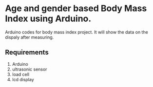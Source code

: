 # Age and gender based Body Mass Index using Arduino.
Arduino codes for body mass index project.
It will show the data on the dispaly after measuring.

## Requirements
1. Arduino
2. ultrasonic sensor
3. load cell
4. lcd display
